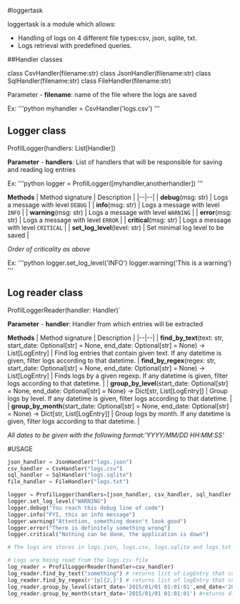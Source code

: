 #loggertask

loggertask is a module which allows:
- Handling of logs on 4 different file types:csv, json, sqlite, txt.
- Logs retrieval with predefined queries.

##Handler classes

class CsvHandler(filename:str)
class JsonHandler(filename:str)
class SqlHandler(filename:str)
class FileHandler(filename:str)

Parameter
	- **filename**: name of the file where the logs are saved

Ex: 
'''python
myhandler = CsvHandler('logs.csv')
'''

## Logger class

ProfilLogger(handlers: List[Handler])

**Parameter**
	- **handlers**: List of handlers that will be responsible for saving and reading log entries

Ex:
'''python
logger = ProfilLogger([myhandler,anotherhandler])
'''

**Methods**
| Method signature | Description |
|--|--|
| **debug**(msg: str) | Logs a message with level `DEBUG` |
| **info**(msg: str) | Logs a message with level `INFO` |
| **warning**(msg: str) | Logs a message with level `WARNING` |
| **error**(msg: str) | Logs a message with level `ERROR` |
| **critical**(msg: str) | Logs a message with level `CRITICAL` |
| **set_log_level**(level: str) | Set minimal log level to be saved |

*Order of criticality as above*

Ex:
'''python
logger.set_log_level('INFO')
logger.warning('This is a warning')
'''

## Log reader class

ProfilLoggerReader(handler: Handler)`

**Parameter**
	- **handler**: Handler from which entries will be extracted

**Methods**
| Method signature | Description |
|--|--|
| **find_by_text**(text: str, start_date: Optional[str] = None, end_date: Optional[str] = None) -> List[LogEntry] | Find log entries that contain given text. If any datetime is given, filter logs according to that datetime.
| **find_by_regex**(regex: str, start_date: Optional[str] = None, end_date: Optional[str] = None)  -> List[LogEntry] | Finds logs by a given regexp. If any datetime is given, filter logs according to that datetime. |
| **group_by_level**(start_date: Optional[str] = None, end_date: Optional[str] = None) -> Dict[str, List[LogEntry]] | Group logs by level. If any datetime is given, filter logs according to that datetime. |
| **group_by_month**(start_date: Optional[str] = None, end_date: Optional[str] = None) -> Dict[str, List[LogEntry]] | Group logs by month. If any datetime is given, filter logs according to that datetime. |

*All dates to be given with the following format:'YYYY/MM/DD HH:MM:SS'*

#USAGE

```python
json_handler = JsonHandler("logs.json")
csv_handler = CsvHandler("logs.csv")
sql_handler = SqlHandler("logs.sqlite")
file_handler = FileHandler("logs.txt")

logger = ProfilLogger(handlers=[json_handler, csv_handler, sql_handler, file_handler])
logger.set_log_level("WARNING")
logger.debug("You reach this debug line of code")
logger.info("FYI, this an info message")
logger.warning("Attention, something doesn't look good")
logger.error("There is definitely something wrong")
logger.critical("Nothing can be done, the application is down")

# The logs are stores in logs.json, logs.csv, logs.sqlite and logs.txt

# Logs are being read from the logs.csv file
log_reader = ProfilLoggerReader(handler=csv_handler)
log_reader.find_by_text("something") # returns list of LogEntry that contains the messages: "Attention, something doesn't look good","There is definitely something wrong"
log_reader.find_by_regex(r'[p]{2,}') # returns list of logEntry that contains: "Nothing can be done, the application is down"
log_reader.group_by_level(start_date='2015/01/01 01:01:01',end_date='2021/01/01 01:01:01') #returns dictionary of LogEntry grouped by level that were logged between the specified time frame.
log_reader.group_by_month(start_date='2015/01/01 01:01:01') #returns dictionary of LogEntry grouped by month that were logged after the specified start date.
```